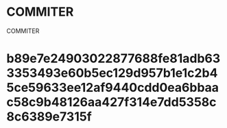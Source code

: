 # COMMITER
COMMITER






# b89e7e24903022877688fe81adb633353493e60b5ec129d957b1e1c2b45ce59633ee12af9440cdd0ea6bbaac58c9b48126aa427f314e7dd5358c8c6389e7315f
